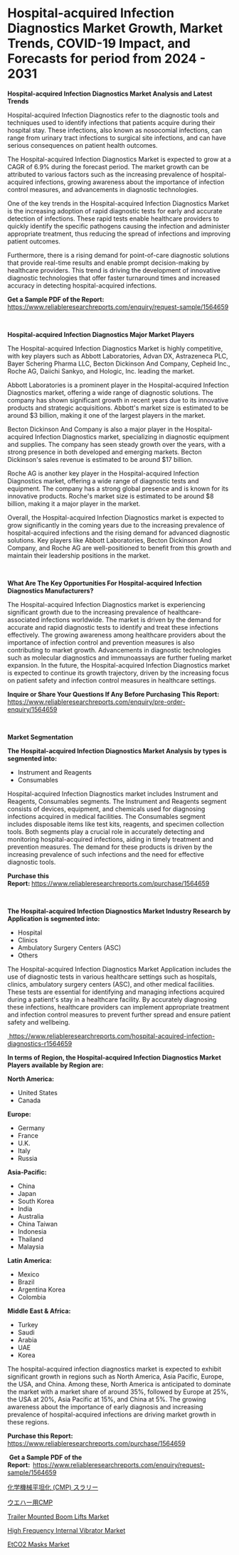 <p><h1>Hospital-acquired Infection Diagnostics Market Growth, Market Trends, COVID-19 Impact, and Forecasts for period from 2024 - 2031</h1></p><p><strong>Hospital-acquired Infection Diagnostics Market Analysis and Latest Trends</strong></p>
<p><p>Hospital-acquired Infection Diagnostics refer to the diagnostic tools and techniques used to identify infections that patients acquire during their hospital stay. These infections, also known as nosocomial infections, can range from urinary tract infections to surgical site infections, and can have serious consequences on patient health outcomes.</p><p>The Hospital-acquired Infection Diagnostics Market is expected to grow at a CAGR of 6.9% during the forecast period. The market growth can be attributed to various factors such as the increasing prevalence of hospital-acquired infections, growing awareness about the importance of infection control measures, and advancements in diagnostic technologies.</p><p>One of the key trends in the Hospital-acquired Infection Diagnostics Market is the increasing adoption of rapid diagnostic tests for early and accurate detection of infections. These rapid tests enable healthcare providers to quickly identify the specific pathogens causing the infection and administer appropriate treatment, thus reducing the spread of infections and improving patient outcomes.</p><p>Furthermore, there is a rising demand for point-of-care diagnostic solutions that provide real-time results and enable prompt decision-making by healthcare providers. This trend is driving the development of innovative diagnostic technologies that offer faster turnaround times and increased accuracy in detecting hospital-acquired infections.</p></p>
<p><strong>Get a Sample PDF of the Report:&nbsp;</strong> <a href="https://www.reliableresearchreports.com/enquiry/request-sample/1564659">https://www.reliableresearchreports.com/enquiry/request-sample/1564659</a></p>
<p>&nbsp;</p>
<p><strong>Hospital-acquired Infection Diagnostics Major Market Players</strong></p>
<p><p>The Hospital-acquired Infection Diagnostics Market is highly competitive, with key players such as Abbott Laboratories, Advan DX, Astrazeneca PLC, Bayer Schering Pharma LLC, Becton Dickinson And Company, Cepheid Inc., Roche AG, Daiichi Sankyo, and Hologic, Inc. leading the market.</p><p>Abbott Laboratories is a prominent player in the Hospital-acquired Infection Diagnostics market, offering a wide range of diagnostic solutions. The company has shown significant growth in recent years due to its innovative products and strategic acquisitions. Abbott's market size is estimated to be around $3 billion, making it one of the largest players in the market.</p><p>Becton Dickinson And Company is also a major player in the Hospital-acquired Infection Diagnostics market, specializing in diagnostic equipment and supplies. The company has seen steady growth over the years, with a strong presence in both developed and emerging markets. Becton Dickinson's sales revenue is estimated to be around $17 billion.</p><p>Roche AG is another key player in the Hospital-acquired Infection Diagnostics market, offering a wide range of diagnostic tests and equipment. The company has a strong global presence and is known for its innovative products. Roche's market size is estimated to be around $8 billion, making it a major player in the market.</p><p>Overall, the Hospital-acquired Infection Diagnostics market is expected to grow significantly in the coming years due to the increasing prevalence of hospital-acquired infections and the rising demand for advanced diagnostic solutions. Key players like Abbott Laboratories, Becton Dickinson And Company, and Roche AG are well-positioned to benefit from this growth and maintain their leadership positions in the market.</p></p>
<p>&nbsp;</p>
<p><strong>What Are The Key Opportunities For Hospital-acquired Infection Diagnostics Manufacturers?</strong></p>
<p><p>The Hospital-acquired Infection Diagnostics market is experiencing significant growth due to the increasing prevalence of healthcare-associated infections worldwide. The market is driven by the demand for accurate and rapid diagnostic tests to identify and treat these infections effectively. The growing awareness among healthcare providers about the importance of infection control and prevention measures is also contributing to market growth. Advancements in diagnostic technologies such as molecular diagnostics and immunoassays are further fueling market expansion. In the future, the Hospital-acquired Infection Diagnostics market is expected to continue its growth trajectory, driven by the increasing focus on patient safety and infection control measures in healthcare settings.</p></p>
<p><strong>Inquire or Share Your Questions If Any Before Purchasing This Report:</strong> <a href="https://www.reliableresearchreports.com/enquiry/pre-order-enquiry/1564659">https://www.reliableresearchreports.com/enquiry/pre-order-enquiry/1564659</a></p>
<p>&nbsp;</p>
<p><strong>Market Segmentation</strong></p>
<p><strong>The Hospital-acquired Infection Diagnostics Market Analysis by types is segmented into:</strong></p>
<p><ul><li>Instrument and Reagents</li><li>Consumables</li></ul></p>
<p><p>Hospital-acquired Infection Diagnostics market includes Instrument and Reagents, Consumables segments. The Instrument and Reagents segment consists of devices, equipment, and chemicals used for diagnosing infections acquired in medical facilities. The Consumables segment includes disposable items like test kits, reagents, and specimen collection tools. Both segments play a crucial role in accurately detecting and monitoring hospital-acquired infections, aiding in timely treatment and prevention measures. The demand for these products is driven by the increasing prevalence of such infections and the need for effective diagnostic tools.</p></p>
<p><strong>Purchase this Report:&nbsp;</strong><a href="https://www.reliableresearchreports.com/purchase/1564659">https://www.reliableresearchreports.com/purchase/1564659</a></p>
<p>&nbsp;</p>
<p><strong>The Hospital-acquired Infection Diagnostics Market Industry Research by Application is segmented into:</strong></p>
<p><ul><li>Hospital</li><li>Clinics</li><li>Ambulatory Surgery Centers (ASC)</li><li>Others</li></ul></p>
<p><p>The Hospital-acquired Infection Diagnostics Market Application includes the use of diagnostic tests in various healthcare settings such as hospitals, clinics, ambulatory surgery centers (ASC), and other medical facilities. These tests are essential for identifying and managing infections acquired during a patient's stay in a healthcare facility. By accurately diagnosing these infections, healthcare providers can implement appropriate treatment and infection control measures to prevent further spread and ensure patient safety and wellbeing.</p></p>
<p><a href="https://www.reliableresearchreports.com/hospital-acquired-infection-diagnostics-r1564659">&nbsp;https://www.reliableresearchreports.com/hospital-acquired-infection-diagnostics-r1564659</a></p>
<p><strong>In terms of Region, the Hospital-acquired Infection Diagnostics Market Players available by Region are:</strong></p>
<p>
    <p> <strong> North America: </strong>
        <ul>
            <li>United States</li>
            <li>Canada</li>
        </ul>
        </p> 
    <p> <strong> Europe: </strong>
        <ul>
            <li>Germany</li>
            <li>France</li>
            <li>U.K.</li>
            <li>Italy</li>
            <li>Russia</li>
        </ul>
        </p> 
    <p> <strong> Asia-Pacific: </strong>
        <ul>
            <li>China</li>
            <li>Japan</li>
            <li>South Korea</li>
            <li>India</li>
            <li>Australia</li>
            <li>China Taiwan</li>
            <li>Indonesia</li>
            <li>Thailand</li>
            <li>Malaysia</li>
        </ul>
        </p> 
    <p> <strong> Latin America: </strong>
        <ul>
            <li>Mexico</li>
            <li>Brazil</li>
            <li>Argentina Korea</li>
            <li>Colombia</li>
        </ul>
        </p> 
    <p> <strong> Middle East & Africa: </strong>
        <ul>
            <li>Turkey</li>
            <li>Saudi</li>
            <li>Arabia</li>
            <li>UAE</li>
            <li>Korea</li>
        </ul>
    </p>
    </p>
<p><p>The hospital-acquired infection diagnostics market is expected to exhibit significant growth in regions such as North America, Asia Pacific, Europe, the USA, and China. Among these, North America is anticipated to dominate the market with a market share of around 35%, followed by Europe at 25%, the USA at 20%, Asia Pacific at 15%, and China at 5%. The growing awareness about the importance of early diagnosis and increasing prevalence of hospital-acquired infections are driving market growth in these regions.</p></p>
<p><strong>Purchase this Report: </strong><a href="https://www.reliableresearchreports.com/purchase/1564659">https://www.reliableresearchreports.com/purchase/1564659</a></p>
<p>&nbsp;<strong>Get a Sample PDF of the Report:&nbsp;&nbsp;</strong><a href="https://www.reliableresearchreports.com/enquiry/request-sample/1564659">https://www.reliableresearchreports.com/enquiry/request-sample/1564659</a></p>
<p><strong></strong></p>
<p><p><a href="https://github.com/AbigaleHuel/Market-Research-Report-List-1/blob/main/4180529165809.md">化学機械平坦化 (CMP) スラリー</a></p><p><a href="https://github.com/AdellaPrice2023/Market-Research-Report-List-2/blob/main/6876370165808.md">ウエハー用CMP</a></p><p><a href="https://github.com/nicoletavirag/Market-Research-Report-List-4/blob/main/trailer-mounted-boom-lifts-market.md">Trailer Mounted Boom Lifts Market</a></p><p><a href="https://www.linkedin.com/pulse/insights-high-frequency-internal-vibrator-industry-market-financial-2ptfc?trackingId=9sCQJePalCgkCkn1y9t6qg%3D%3D">High Frequency Internal Vibrator Market</a></p><p><a href="https://www.linkedin.com/pulse/comprehensive-analysis-global-etco2-masks-market-growth-trends-cj79c?trackingId=mc3H8u5oJ65%2FEgYNBMhaLA%3D%3D">EtCO2 Masks Market</a></p></p>